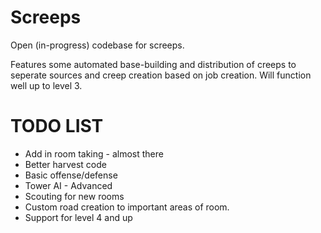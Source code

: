 # Screeps

Open (in-progress) codebase for screeps.

Features some automated base-building and distribution of creeps to seperate sources and creep creation based on
job creation. Will function well up to level 3.

# TODO LIST
- Add in room taking - almost there
- Better harvest code
- Basic offense/defense
- Tower AI - Advanced
- Scouting for new rooms
- Custom road creation to important areas of room.
- Support for level 4 and up
